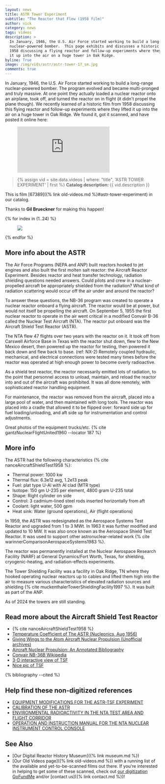 ```yaml
---
layout: news
title: ASTR Tower Experiment
subtitle: "The Reactor that Flew (1958 film)"
author: nick
category: news
tags: videos
description: >
  In January, 1946, the U.S. Air Force started working to build a long-range
  nuclear-powered bomber.  This page exhibits and discusses a historic film from
  1958 discussing a flying reactor and follow-up experiments where they lifted
  it up into the air on a huge tower in Oak Ridge.
byline: True
image: /img/vids/astr/astr-tower-17_sm.jpg
comments: true
---
```


<div class="row">
<div class="col-md-8" markdown="1">

In January, 1946, the U.S. Air Force started working to build a
long-range nuclear-powered bomber. The program evolved and became multi-pronged
and truly massive.  At one point they actually loaded a nuclear reactor onto an
airplane, took off, and turned the reactor on in flight (it didn't propel the
plane though).  We recently learned of a historic film from 1958 discussing this
flying reactor and follow-up experiments where they lifted it up into the air on
a huge tower in Oak Ridge.  We found it, got it scanned, and have posted it
online here:

<figure>
<div class="ratio ratio-16x9">
<iframe src="https://www.youtube.com/embed/rW7X0u_1268"
title="ASTR Tower Experiment: the reactor that flew" frameborder="0" allow="accelerometer; autoplay;
clipboard-write; encrypted-media; gyroscope; picture-in-picture; web-share"
allowfullscreen></iframe>
</div>
</figure>


<blockquote class="blockquote">
{% assign vid = site.data.videos | where: "title", 'ASTR TOWER EXPERIMENT' | first %}
<b>Catalog description: </b> {{ vid.description }}
</blockquote>

This is film [67389]({% link old-videos.md %}#astr-tower-experiment) in our
catalog.

Thanks to **Gil Brueckner** for making this happen!

</div>
</div>

<div class="row">
<div class="col-md-12" markdown="1">

<div class="row">
 {% for index in (1..24) %} 
  <div class="col col-3 col-sm-4 col-xs-2 col-md-2 col-lg-2 col-xl-2 p-0">
    <figure class="figure p-0 m-0">
      <a
        href="/img/vids/astr/astr-tower-{{index| prepend: '00' | slice: -2, 2 }}_4k.jpg"
      >
        <img
          src="/img/vids/astr/astr-tower-{{index | prepend: '00' | slice: -2, 2 }}_sm.jpg"
          class="img-fluid p-0"
        />
      </a>
    </figure>
  </div>
 {% endfor %}
  </div>
</div>
</div>

<div class="row">
<div class="col-md-8" markdown="1">

## More info about the ASTR

The Air Force Programs (NEPA and ANP) built reactors hooked to jet engines
and also built the first molten salt reactor: the Aircraft Reactor Experiment.
Besides reactor and heat transfer technology, radiation shielding questions
needed answers. Could pilots and crew in a nuclear-propelled aircraft be
appropriately shielded from the radiation?  What kind of radiation scattering
would occur off the air under and around the reactor? 

To answer these questions, the NB-36 program was created to operate a nuclear
reactor onboard a flying aircraft. The reactor would be at power, but would not
itself be propelling the aircraft.
On September 5, 1955 the first nuclear reactor to operate in the air went
critical in a modified Convair B-36 called the Nuclear Test Aircraft (NTA). 
The reactor put onboard was the Aircraft Shield Test Reactor (ASTR).

The NTA flew 47 flights over two years with the reactor on it. It 
took off from Carswell Airforce Base in Texas with the reactor shut down,
flew to the New Mexico desert, then powered up the reactor for testing,
then powered it back down and flew back to base. (ref: NX-2)
Remotely coupled hydraulic, mechanical, and electrical connections were tested
many times before the reactor was operated at high enough power to become 
overly radioactive.

As a shield test reactor, the reactor necessarily emitted lots of radiation,
to the point that personnel access to unload, maintain, and reload the reactor
into and out of the aircraft was prohibited. It was all done remotely, with
sophisticated reactor handling equipment.

For maintenance, the reactor was removed from the aircraft, placed into a large
pool of water, and then maintained with long tools. The reactor was placed into
a cradle that allowed it to be flipped over: forward side up for fuel
loading/unloading, and aft side up for instrumentation and control adjustments.

Great photos of the equipment trucks/etc. {% cite gantzNuclearFlightUnited1960 --locator 187 %}


## More info

The ASTR had the following characteristics {% cite nanceAircraftShieldTest1958 %}:

* Thermal power: 1000 kw
* Thermal flux: 6.3e12 avg, 1.2e13 peak
* Fuel: plat type U-Al with Al clad (MTR type)
* Isotope: 150 gm U-235 per element, 4800 gram U-235 total
* Shape: Right cylinder on side
* Control: 3 cadmium-lined steel rods inserted horizontally from aft
* Coolant: light water, 500 gpm
* Heat sink: Water (ground operations), Air (flight operations)

In 1959, the ASTR was redesignated as the Aerospace Systems Test Reactor and
upgraded from 1 to 3 MWt. In 1963 it was further modified and updated to 10 MW.
It was also once known as the Aerospace Shield Test Reactor. It was used to 
support other astronuclear-related work {% cite warinnerComparisonAerospaceSystems1983 %}. 

The reactor was permanently installed at the Nuclear Aerospace Research Facility
(NARF) at General Dynamics/Fort Worth, Texas, for shielding, cryogenic-heating,
and radiation-effects experiments.

The Tower Shielding Facility was a facility in Oak Ridge, TN where they hooked
operating nuclear reactors up to cables and lifted them high into the air to
measure various characteristics of elevated radiation sources and shielding 
{% cite muckenthalerTowerShieldingFacility1997 %}. It was built as part
of the ANP. 

As of 2024 the towers are still standing.

## Read more about the Aircraft Shield Test Reactor

* {% cite nanceAircraftShieldTest1958 %}
* [Temperature Coefficient of The ASTR (Nucleonics, Aug 1956)](https://archive.org/details/sim_nucleonics_1956-08_14_8/page/98/mode/2up)
* [Giving Wings to the Atom Aircraft Nuclear Propulsion (Unofficial archives)](https://leehite.org/anp/documents.htm)
* [Aircraft Nuclear Propulsion: An Annotated Bibliography](https://www.govinfo.gov/app/details/GOVPUB-D301-PURL-gpo125304)
* [Convair NB-36B Wikipedia](https://en.wikipedia.org/wiki/Convair_NB-36H)
* [3-D interactive view of TSF](https://www.google.com/maps/@35.8988825,-84.3024269,270a,35y,105.52h,36.08t/data=!3m1!1e3?entry=ttu&g_ep=EgoyMDI0MTAxNi4wIKXMDSoASAFQAw%3D%3D)
* [Nice pic of TSF](https://www.flickr.com/photos/departmentofenergy/13452138804)

{% bibliography --cited %}

## Help find these non-digitized references

* [EQUIPMENT MODIFICATIONS FOR THE ASTR-TSF EXPERIMENT](https://www.osti.gov/biblio/4310182)
* [CALIBRATION OF THE ASTR](https://www.osti.gov/biblio/4347121)
* [ENVIRONMENTAL RADIOACTIVITY IN THE NTA TEST AREA AND FLIGHT CORRIDOR](https://www.osti.gov/biblio/4346296)
* [OPERATION AND INSTRUCTION MANUAL FOR THE NTA NUCLEAR INSTRUMENT CONTROL CONSOLE](https://www.osti.gov/biblio/4375660)


## See Also

- [Our Digital Reactor History Museum]({% link museum.md %})
- [Our Old Videos page]({% link old-videos.md %}) with a running list of the
  available and yet-to-be-scanned films out there. If you're interested in helping
  to get some of these scanned, check out [our digitization
  GoFundMe](https://www.gofundme.com/f/the-digitization-of-old-nuclear-energy-videos)
  and/or [contact us]({% link contact.md %})!

</div>
</div>

